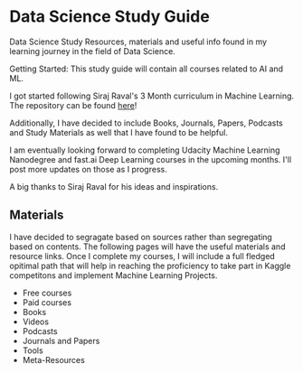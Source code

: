 # Data Science Study Guide
Data Science Study Resources, materials and useful info found in my learning journey in the field of Data Science.

Getting Started: This study guide will contain all courses related to AI and ML.

I got started following Siraj Raval's 3 Month curriculum in Machine Learning. The repository can be found [here](https://github.com/llSourcell/Learn_Machine_Learning_in_3_Months)!


Additionally, I have decided to include Books, Journals, Papers, Podcasts and Study Materials as well that I have found to be helpful.

I am eventually looking forward to completing Udacity Machine Learning Nanodegree and fast.ai Deep Learning courses in the upcoming months. I'll post more updates on those as I progress.

A big thanks to Siraj Raval for his ideas and inspirations. 

## Materials
I have decided to segragate based on sources rather than segregating based on contents.
The following pages will have the useful materials and resource links. Once I complete my courses, I will include a full fledged opitimal path that will help in reaching the proficiency to take part in Kaggle competitons and implement Machine Learning Projects.

* Free courses
* Paid courses
* Books
* Videos
* Podcasts
* Journals and Papers
* Tools
* Meta-Resources
